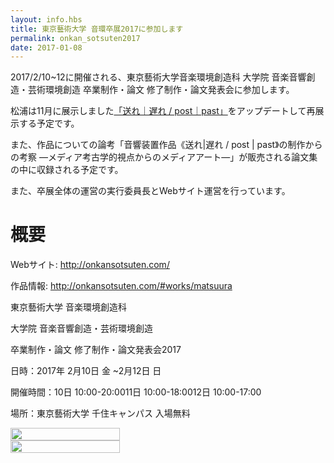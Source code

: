 ```yaml
---
layout: info.hbs
title: 東京藝術大学 音環卒展2017に参加します
permalink: onkan_sotsuten2017
date: 2017-01-08
---
```


2017/2/10~12に開催される、東京藝術大学音楽環境創造科 大学院 音楽音響創造・芸術環境創造 卒業制作・論文 修了制作・論文発表会に参加します。

松浦は11月に展示しました[「送れ｜遅れ / post｜past」]({{config.root}}info/2016-10-08/post-past)をアップデートして再展示する予定です。

また、作品についての論考「音響装置作品《送れ|遅れ / post | past》の制作からの考察 —メディア考古学的視点からのメディアアート—」が販売される論文集の中に収録される予定です。

また、卒展全体の運営の実行委員長とWebサイト運営を行っています。

<!-- more -->

# 概要

Webサイト: <http://onkansotsuten.com/>

作品情報: <http://onkansotsuten.com/#works/matsuura>

東京藝術大学 音楽環境創造科

大学院 音楽音響創造・芸術環境創造

卒業制作・論文 修了制作・論文発表会2017

日時：2017年 2月10日 金 ~2月12日 日

開催時間：10日 10:00-20:0011日 10:00-18:0012日 10:00-17:00

場所：東京藝術大学 千住キャンパス 入場無料

<div style = "display:flex;flex-wrap:wrap;">

<img src = "{{config.root}}assets/img/sotsuten2017/sotsuten2017_omote.png" style ="width:50%; min-width:350px;">

<img src = "{{config.root}}assets/img/sotsuten2017/sotsuten2017_ura.png" style ="width:50%; min-width:350px;">


</div>